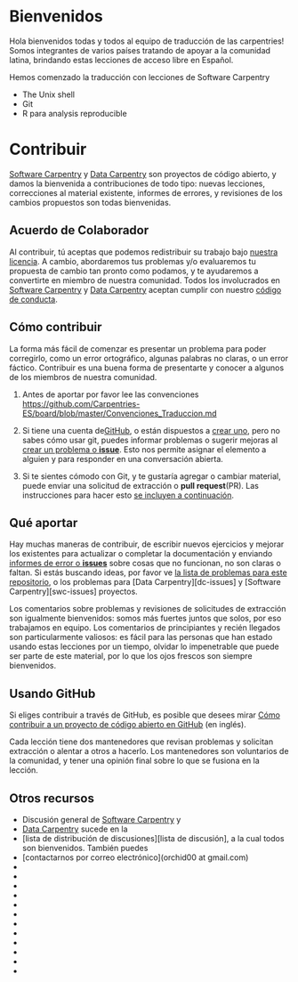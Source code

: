 # Bienvenidos

Hola bienvenidos todas y todos al equipo de traducción de las carpentries!
Somos integrantes de varios países tratando de apoyar a la comunidad latina, brindando estas lecciones de acceso libre en Español.

Hemos comenzado la traducción con lecciones de Software Carpentry

- The Unix shell
- Git
- R para analysis reproducible

# Contribuir

[Software Carpentry][swc-site] y [Data Carpentry][dc-site] son
proyectos de código abierto, y damos la bienvenida a contribuciones 
de todo tipo: nuevas lecciones, correcciones al material existente, 
informes de errores, y revisiones de los cambios propuestos son todas
bienvenidas.

## Acuerdo de Colaborador

Al contribuir, tú aceptas que podemos redistribuir su trabajo bajo
[nuestra licencia](LICENCIA.md). A cambio, abordaremos tus problemas 
y/o evaluaremos tu propuesta de cambio tan pronto como podamos, y 
te ayudaremos a convertirte en miembro de nuestra comunidad. Todos los 
involucrados en [Software Carpentry][swc-site] y 
[Data Carpentry][dc-site]
aceptan cumplir con nuestro [código de conducta](CONDUCT.md).

## Cómo contribuir

La forma más fácil de comenzar es presentar un problema para 
poder corregirlo, como un error ortográfico, algunas palabras no claras,
o un error fáctico. Contribuir es una buena forma de presentarte 
y conocer a algunos de los miembros de nuestra comunidad.

1. Antes de aportar por favor lee las convenciones https://github.com/Carpentries-ES/board/blob/master/Convenciones_Traduccion.md

2. Si tiene una cuenta de[GitHub][github], o están dispuestos a [crear uno][github-join], pero no sabes cómo usar git, puedes informar problemas o sugerir mejoras al [crear un problema o **issue**][nuevo-problema]. Esto nos permite asignar el elemento a alguien y para responder en una conversación abierta. 

2. Si te sientes cómodo con Git, y te gustaría agregar o cambiar material, puede enviar una solicitud de extracción o **pull request**(PR). Las  instrucciones para hacer esto [se incluyen a continuación](#usando-github).

## Qué aportar

Hay muchas maneras de contribuir, de escribir nuevos ejercicios y
mejorar los existentes para actualizar o completar la documentación y
enviando [informes de error o **issues**][nuevo-problema] sobre cosas que no
funcionan, no son claras o faltan. Si estás buscando ideas, por favor
ve [la lista de problemas para este repositorio][issues], o los 
problemas para [Data Carpentry][dc-issues] y 
[Software Carpentry][swc-issues] proyectos.

Los comentarios sobre problemas y revisiones de solicitudes de
extracción son igualmente bienvenidos: somos más fuertes juntos
que solos, por eso trabajamos en equipo. Los comentarios de principiantes y recién 
llegados son particularmente valiosos: es fácil para las personas
que han estado usando estas lecciones por un tiempo, olvidar lo 
impenetrable que puede ser parte de este material, por lo que los 
ojos frescos son siempre bienvenidos.

## Usando GitHub

Si eliges contribuir a través de GitHub, es posible que desees mirar
[Cómo contribuir a un proyecto de código abierto en GitHub][como-contribuir] (en inglés).

Cada lección tiene dos mantenedores que revisan problemas y solicitan 
extracción o alentar a otros a hacerlo. Los mantenedores son 
voluntarios de la comunidad, y tener una opinión final sobre lo que 
se fusiona en la lección.

## Otros recursos

* Discusión general de [Software Carpentry][swc-site] y 
* [Data Carpentry][dc-site] sucede en la 
* [lista de distribución de discusiones][lista de discusión], 
a la cual todos son bienvenidos. También puedes 
* [contactarnos por correo electrónico](orchid00 at gmail.com)
* [contacto]: mailto:admin@software-carpentry.org
* [dc-lessons]: http://datacarpentry.org/lessons/
* [dc-site]: http://datacarpentry.org/
* [discuss-list]: http://lists.software-carpentry.org/listinfo/discuss
* [github]: http://github.com
* [github-flow]: https://guides.github.com/introduction/flow/
* [github-join]: https://github.com/join
* [como-contribuir]: https://egghead.io/series/how-to-contribute-to-an-open-source-project-on-github
* [nuevo-problema]: https://github.com/swcarpentry/git-novice/issues/new
* [issues]: https://github.com/swcarpentry/git-novice/issues/
* [swc-lessons]: http://software-carpentry.org/lessons/
* [swc-site]: http://software-carpentry.org/

